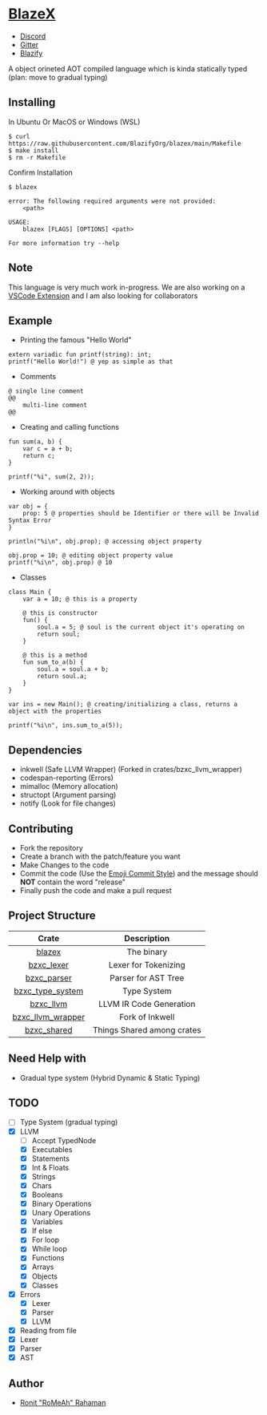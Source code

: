 # [BlazeX](https://blazex.blazify.rocks)

- [Discord](https://discord.gg/9bnpjqY)
- [Gitter](https://gitter.im/BlazifyOrg-blazex/community)
- [Blazify](https://blazify.rocks)

A object orineted AOT compiled language which is kinda statically typed (plan: move to gradual typing)

## Installing

In Ubuntu Or MacOS or Windows (WSL)

```shell
$ curl https://raw.githubusercontent.com/BlazifyOrg/blazex/main/Makefile
$ make install
$ rm -r Makefile
```

Confirm Installation

```shell
$ blazex
```

```
error: The following required arguments were not provided:
    <path>

USAGE:
    blazex [FLAGS] [OPTIONS] <path>

For more information try --help
```

## Note

This language is very much work in-progress. We are also working on a [VSCode Extension](https://github.com/BlazifyOrg/blazex-vscode) and I am also looking for collaborators

## Example

- Printing the famous "Hello World"

```bzx
extern variadic fun printf(string): int;
printf("Hello World!") @ yep as simple as that
```

- Comments

```bzx
@ single line comment
@@
	multi-line comment
@@
```

- Creating and calling functions

```bzx
fun sum(a, b) {
    var c = a + b;
    return c;
}

printf("%i", sum(2, 2));
```

- Working around with objects

```bzx
var obj = {
    prop: 5 @ properties should be Identifier or there will be Invalid Syntax Error
}

println("%i\n", obj.prop); @ accessing object property

obj.prop = 10; @ editing object property value
printf("%i\n", obj.prop) @ 10
```

- Classes

```bzx
class Main {
    var a = 10; @ this is a property

    @ this is constructor
    fun() {
        soul.a = 5; @ soul is the current object it's operating on
	    return soul;
    }

    @ this is a method
    fun sum_to_a(b) {
        soul.a = soul.a + b;
        return soul.a;
    }
}

var ins = new Main(); @ creating/initializing a class, returns a object with the properties

printf("%i\n", ins.sum_to_a(5));
```

## Dependencies

- inkwell (Safe LLVM Wrapper) (Forked in crates/bzxc_llvm_wrapper)
- codespan-reporting (Errors)
- mimalloc (Memory allocation)
- structopt (Argument parsing)
- notify (Look for file changes)

## Contributing

- Fork the repository
- Create a branch with the patch/feature you want
- Make Changes to the code
- Commit the code (Use the [Emoji Commit Style](https://github.com/BlazifyOrg/pretty-commits)) and the message should **NOT** contain the word "release"
- Finally push the code and make a pull request

## Project Structure

|                     Crate                     |        Description         |
| :-------------------------------------------: | :------------------------: |
|            [blazex](crates/blazex)            |         The binary         |
|        [bzxc_lexer](crates/bzxc_lexer)        |    Lexer for Tokenizing    |
|       [bzxc_parser](crates/bzxc_parser)       |    Parser for AST Tree     |
| [bzxc_type_system](crates/bzxc_type_checker)  |        Type System         |
|         [bzxc_llvm](crates/bzxc_llvm)         |  LLVM IR Code Generation   |
| [bzxc_llvm_wrapper](crates/bzxc_llvm_wrapper) |      Fork of Inkwell       |
|       [bzxc_shared](crates/bzxc_shared)       | Things Shared among crates |

## Need Help with

- Gradual type system (Hybrid Dynamic & Static Typing)

## TODO

- [ ] Type System (gradual typing)
- [x] LLVM
  - [ ] Accept TypedNode
  - [x] Executables
  - [x] Statements
  - [x] Int & Floats
  - [x] Strings
  - [x] Chars
  - [x] Booleans
  - [x] Binary Operations
  - [x] Unary Operations
  - [x] Variables
  - [x] If else
  - [x] For loop
  - [x] While loop
  - [x] Functions
  - [x] Arrays
  - [x] Objects
  - [x] Classes
- [x] Errors
  - [x] Lexer
  - [x] Parser
  - [x] LLVM
- [x] Reading from file
- [x] Lexer
- [x] Parser
- [x] AST

## Author

- [Ronit "RoMeAh" Rahaman](https://blazify.rocks/team/)
